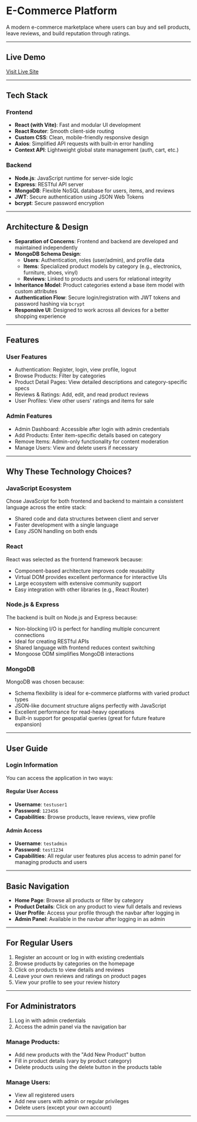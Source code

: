 # E-Commerce Platform

A modern e-commerce marketplace where users can buy and sell products, leave reviews, and build reputation through ratings.

---

## Live Demo

[Visit Live Site](https://e-commerce-okan-saglams-projects.vercel.app/)

---

## Tech Stack

### Frontend
- **React (with Vite)**: Fast and modular UI development
- **React Router**: Smooth client-side routing
- **Custom CSS**: Clean, mobile-friendly responsive design
- **Axios**: Simplified API requests with built-in error handling
- **Context API**: Lightweight global state management (auth, cart, etc.)

### Backend
- **Node.js**: JavaScript runtime for server-side logic
- **Express**: RESTful API server
- **MongoDB**: Flexible NoSQL database for users, items, and reviews
- **JWT**: Secure authentication using JSON Web Tokens
- **bcrypt**: Secure password encryption

---

## Architecture & Design

- **Separation of Concerns**: Frontend and backend are developed and maintained independently  
- **MongoDB Schema Design**:
  - **Users**: Authentication, roles (user/admin), and profile data  
  - **Items**: Specialized product models by category (e.g., electronics, furniture, shoes, vinyl)  
  - **Reviews**: Linked to products and users for relational integrity  
- **Inheritance Model**: Product categories extend a base item model with custom attributes  
- **Authentication Flow**: Secure login/registration with JWT tokens and password hashing via `bcrypt`  
- **Responsive UI**: Designed to work across all devices for a better shopping experience  

---

## Features

### User Features
- Authentication: Register, login, view profile, logout  
- Browse Products: Filter by categories  
- Product Detail Pages: View detailed descriptions and category-specific specs  
- Reviews & Ratings: Add, edit, and read product reviews  
- User Profiles: View other users' ratings and items for sale  

### Admin Features
- Admin Dashboard: Accessible after login with admin credentials  
- Add Products: Enter item-specific details based on category  
- Remove Items: Admin-only functionality for content moderation  
- Manage Users: View and delete users if necessary  

---

## Why These Technology Choices?

### JavaScript Ecosystem
Chose JavaScript for both frontend and backend to maintain a consistent language across the entire stack:

- Shared code and data structures between client and server  
- Faster development with a single language  
- Easy JSON handling on both ends  

### React
React was selected as the frontend framework because:

- Component-based architecture improves code reusability  
- Virtual DOM provides excellent performance for interactive UIs  
- Large ecosystem with extensive community support  
- Easy integration with other libraries (e.g., React Router)  

### Node.js & Express
The backend is built on Node.js and Express because:

- Non-blocking I/O is perfect for handling multiple concurrent connections  
- Ideal for creating RESTful APIs  
- Shared language with frontend reduces context switching  
- Mongoose ODM simplifies MongoDB interactions  

### MongoDB
MongoDB was chosen because:

- Schema flexibility is ideal for e-commerce platforms with varied product types  
- JSON-like document structure aligns perfectly with JavaScript  
- Excellent performance for read-heavy operations  
- Built-in support for geospatial queries (great for future feature expansion)  

---

## User Guide

### Login Information

You can access the application in two ways:

#### Regular User Access
- **Username**: `testuser1`  
- **Password**: `123456`  
- **Capabilities**: Browse products, leave reviews, view profile  

#### Admin Access
- **Username**: `testadmin`  
- **Password**: `test1234`  
- **Capabilities**: All regular user features plus access to admin panel for managing products and users  

---

## Basic Navigation

- **Home Page**: Browse all products or filter by category  
- **Product Details**: Click on any product to view full details and reviews  
- **User Profile**: Access your profile through the navbar after logging in  
- **Admin Panel**: Available in the navbar after logging in as admin  

---

## For Regular Users

1. Register an account or log in with existing credentials  
2. Browse products by categories on the homepage  
3. Click on products to view details and reviews  
4. Leave your own reviews and ratings on product pages  
5. View your profile to see your review history  

---

## For Administrators

1. Log in with admin credentials  
2. Access the admin panel via the navigation bar  

### Manage Products:
- Add new products with the "Add New Product" button  
- Fill in product details (vary by product category)  
- Delete products using the delete button in the products table  

### Manage Users:
- View all registered users  
- Add new users with admin or regular privileges  
- Delete users (except your own account)  

---
